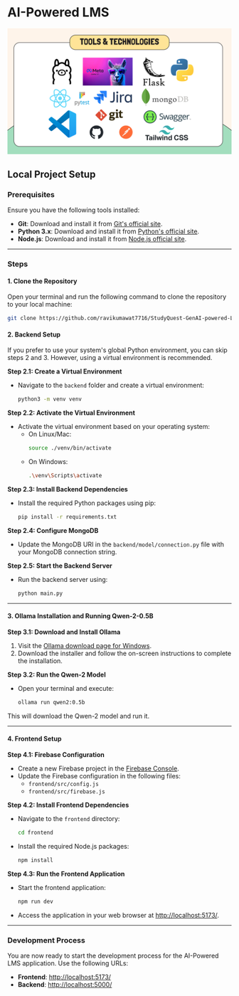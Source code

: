 # AI-Powered LMS

<img src="https://raw.githubusercontent.com/ravikumawat7716/StudyQuest-GenAI-powered-LMS/refs/heads/main/frontend/public/SE%20Team%2023%20.jpg" alt="SE Team 23">

## Local Project Setup

### **Prerequisites**

Ensure you have the following tools installed:

- **Git**: Download and install it from [Git's official site](https://git-scm.com/).
- **Python 3.x**: Download and install it from [Python's official site](https://www.python.org/downloads/).
- **Node.js**: Download and install it from [Node.js official site](https://nodejs.org/).

---

### **Steps**

#### **1. Clone the Repository**

Open your terminal and run the following command to clone the repository to your local machine:
```bash
git clone https://github.com/ravikumawat7716/StudyQuest-GenAI-powered-LMS.git
```

#### **2. Backend Setup**

If you prefer to use your system's global Python environment, you can skip steps 2 and 3. However, using a virtual environment is recommended.

**Step 2.1: Create a Virtual Environment**

- Navigate to the `backend` folder and create a virtual environment:
  ```bash
  python3 -m venv venv
  ```

**Step 2.2: Activate the Virtual Environment**

- Activate the virtual environment based on your operating system:
  - On Linux/Mac:
    ```bash
    source ./venv/bin/activate
    ```
  - On Windows:
    ```bash
    .\venv\Scripts\activate
    ```

**Step 2.3: Install Backend Dependencies**

- Install the required Python packages using pip:
  ```bash
  pip install -r requirements.txt
  ```

**Step 2.4: Configure MongoDB**

- Update the MongoDB URI in the `backend/model/connection.py` file with your MongoDB connection string.

**Step 2.5: Start the Backend Server**

- Run the backend server using:
  ```bash
  python main.py
  ```

---

#### **3. Ollama Installation and Running Qwen-2-0.5B**

**Step 3.1: Download and Install Ollama**

1. Visit the [Ollama download page for Windows](https://www.ollama.com/download/windows).
2. Download the installer and follow the on-screen instructions to complete the installation.

**Step 3.2: Run the Qwen-2 Model**

- Open your terminal and execute:
  ```bash
  ollama run qwen2:0.5b
  ```

This will download the Qwen-2 model and run it.

---

#### **4. Frontend Setup**

**Step 4.1: Firebase Configuration**

- Create a new Firebase project in the [Firebase Console](https://console.firebase.google.com/).
- Update the Firebase configuration in the following files:
  - `frontend/src/config.js`
  - `frontend/src/firebase.js`

**Step 4.2: Install Frontend Dependencies**

- Navigate to the `frontend` directory:
  ```bash
  cd frontend
  ```
- Install the required Node.js packages:
  ```bash
  npm install
  ```

**Step 4.3: Run the Frontend Application**

- Start the frontend application:
  ```bash
  npm run dev
  ```
- Access the application in your web browser at [http://localhost:5173/](http://localhost:5173/).

---

### **Development Process**

You are now ready to start the development process for the AI-Powered LMS application. Use the following URLs:

- **Frontend**: [http://localhost:5173/](http://localhost:5173/)
- **Backend**: [http://localhost:5000/](http://localhost:5000/)
